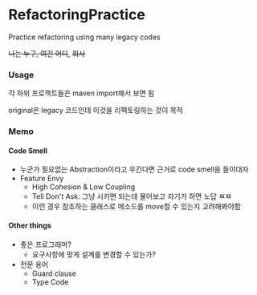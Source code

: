 # RefactoringPractice
Practice refactoring using many legacy codes

~~나는 누구, 여긴 어디~~, ~~회사~~

### Usage

각 하위 프로젝트들은 maven import해서 보면 됨

original은 legacy 코드인데 이것을 리펙토링하는 것이 목적



### Memo

#### Code Smell

* 누군가 필요없는 Abstraction이라고 우긴다면 근거로 code smell을 들이대자
* Feature Envy
  * High Cohesion & Low Coupling
  * Tell Don't Ask: 그냥 시키면 되는데 물어보고 자기가 하면 노답 ㅉㅉ
  * 이런 경우 참조하는 클래스로 메소드를 move할 수 있는지 고려해봐야함

#### Other things

* 좋은 프로그래머? 
  * 요구사항에 맞게 설계를 변경할 수 있는가?
* 전문 용어
  * Guard clause
  * Type Code

